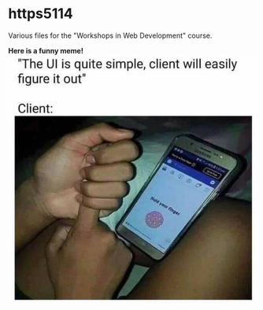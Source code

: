 # https5114
Various files for the "Workshops in Web Development" course.

**Here is a funny meme!**
![Funny meme](./meme2.png)
